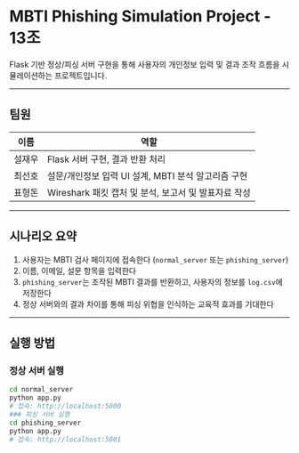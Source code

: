 # MBTI Phishing Simulation Project - 13조

Flask 기반 정상/피싱 서버 구현을 통해 사용자의 개인정보 입력 및 결과 조작 흐름을 시뮬레이션하는 프로젝트입니다.

---

## 팀원

| 이름     | 역할                                                        |
|----------|-------------------------------------------------------------|
| 설재우   | Flask 서버 구현, 결과 반환 처리                            |
| 최선호   | 설문/개인정보 입력 UI 설계, MBTI 분석 알고리즘 구현       |
| 표형돈   | Wireshark 패킷 캡처 및 분석, 보고서 및 발표자료 작성      |

---

## 시나리오 요약

1. 사용자는 MBTI 검사 페이지에 접속한다 (`normal_server` 또는 `phishing_server`)
2. 이름, 이메일, 설문 항목을 입력한다
3. `phishing_server`는 조작된 MBTI 결과를 반환하고, 사용자의 정보를 `log.csv`에 저장한다
4. 정상 서버와의 결과 차이를 통해 피싱 위협을 인식하는 교육적 효과를 기대한다

---

## 실행 방법

### 정상 서버 실행

```bash
cd normal_server
python app.py
# 접속: http://localhost:5000
### 피싱 서버 실행
cd phishing_server
python app.py
# 접속: http://localhost:5001
